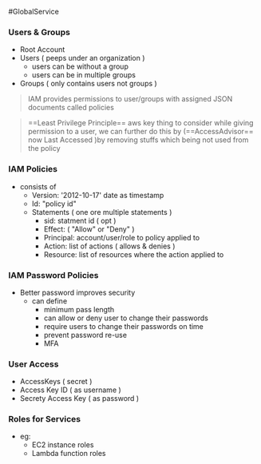 #GlobalService
### Users & Groups
- Root Account
- Users ( peeps under an organization )
	- users can be without a group 
	- users can be in multiple groups
- Groups ( only contains users not groups )


> IAM provides permissions to user/groups with assigned JSON documents called policies

> ==Least Privilege Principle== aws key thing to consider while giving permission to a user, we can further do this by (==AccessAdvisor== now Last Accessed )by removing stuffs which being not used from the policy

### IAM Policies
- consists of
	- Version: '2012-10-17' date as timestamp
	- Id: "policy id"
	- Statements ( one ore multiple statements )
		- sid: statment id ( opt )
		- Effect: ( "Allow" or "Deny" )
		- Principal: account/user/role to policy applied to
		- Action: list of actions ( allows & denies )
		- Resource: list of resources where the action applied to

### IAM Password Policies
- Better password improves security
	- can define 
		- minimum pass length
		- can allow or deny user to change their passwords
		- require users to change their passwords on time
		- prevent password re-use
		- MFA


### User Access
- AccessKeys ( secret )
- Access Key ID ( as username )
- Secrety Access Key ( as password )

### Roles for Services
- eg:
	- EC2 instance roles
	- Lambda function roles

